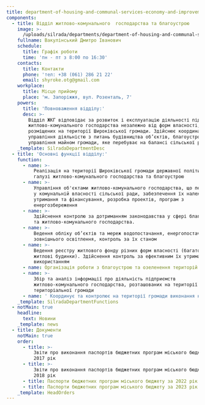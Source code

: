 ```yaml
---
title: department-of-housing-and-communal-services-economy-and-improvement
components:
  - title: Відділ житлово-комунального  господарства та благоустрою
    image: >-
      /uploads/silrada/departments/department-of-housing-and-communal-services-economy-and-improvement.png
    fullname: Вакулінський Дмитро Іванович
    schedule:
      title: Графік роботи
      time: 'пн - пт з 8:00 по 16:30'
    contacts:
      title: Контакти
      phone: 'тел: +38 (061) 286 21 22'
      email: shyroke.otg@gmail.com
    workplace:
      title: Місце прийому
      place: 'м. Запоріжжя, вул. Розенталь, 7'
    powers:
      title: 'Повноваження відділу:'
      desc: >-
        Відділ ЖКГ відповідає за розвиток і експлуатацію діяльності підприємств
        житлово-комунального господарства незалежно від форм власності,
        розміщених на території Широківської громади. Здійснює координацію та
        управління діяльністю з питань будівництва об’єктів, благоустрою,
        управління майном громади, яке перебуває на балансі сільської ради
    _template: SilradaDepartmentDesc
  - title: 'Основні функції відділу:'
    function:
      - name: >-
          Реалізація на території Широківської громади державної політики в
          галузі житлово-комунального господарства та благоустрою
      - name: >-
          Управління об'єктами житлово-комунального господарства, що перебувають
          у комунальній власності сільської ради, забезпечення їх належного
          утримання та фінансування, розробка проектів, програм з
          енергозбереження
      - name: >-
          Здійснення контролю за дотриманням законодавства у сфері благоустрою
          та житлово-комунального господарства.
      - name: >-
          Ведення обліку об’єктів та мереж водопостачання, енергопостачання та
          зовнішнього освітлення, контроль за їх станом
      - name: >-
          Ведення реєстру житлового фонду різних форм власності (багатоквартирні
          житлові будинки). Здійснення контроль за ефективним їх утриманням та
          використанням
      - name: Організація роботи з благоустрою та озеленення територій
      - name: >-
          Збір та аналіз інформації про діяльність підприємств
          житлово-комунального господарства, розташованих на території сільської
          територіальної громади
      - name: ' Координує та контролює на території громади виконання науково-дослідних і проектно-вишукувальних робіт у сфері містобудування'
    _template: SilradaDepartmentFunctions
  - notMain: true
    headline:
      text: Новини
    _template: news
  - title: Документи
    notMain: true
    order:
      - title: >-
          Звіти про виконання паспортів бюджетних програм міського бюджету за
          2017 рік
      - title: >-
          Звіти про виконання паспортів бюджетних програм міського бюджету за
          2018 рік
      - title: Паспорти бюджетних програм міського бюджету за 2022 рік
      - title: Паспорти бюджетних програм міського бюджету за 2023 рік
    _template: HeadOrders
---
```


